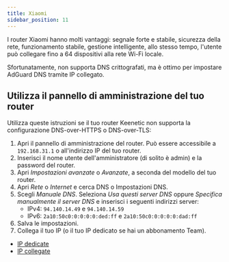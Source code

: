 ```yaml
---
title: Xiaomi
sidebar_position: 11
---
```


I router Xiaomi hanno molti vantaggi: segnale forte e stabile, sicurezza della rete, funzionamento stabile, gestione intelligente, allo stesso tempo, l'utente può collegare fino a 64 dispositivi alla rete Wi-Fi locale.

Sfortunatamente, non supporta DNS crittografati, ma è ottimo per impostare AdGuard DNS tramite IP collegato.

## Utilizza il pannello di amministrazione del tuo router

Utilizza queste istruzioni se il tuo router Keenetic non supporta la configurazione DNS-over-HTTPS o DNS-over-TLS:

1. Apri il pannello di amministrazione del router. Può essere accessibile a `192.168.31.1` o all'indirizzo IP del tuo router.
2. Inserisci il nome utente dell'amministratore (di solito è admin) e la password del router.
3. Apri _Impostazioni avanzate_ o _Avanzate_, a seconda del modello del tuo router.
4. Apri _Rete_ o _Internet_ e cerca DNS o Impostazioni DNS.
5. Scegli _Manuale DNS_. Seleziona _Usa questi server DNS_ oppure _Specifica manualmente il server DNS_ e inserisci i seguenti indirizzi server:
   - IPv4: `94.140.14.49` e `94.140.14.59`
   - IPv6: `2a10:50c0:0:0:0:0:ded:ff` e `2a10:50c0:0:0:0:0:dad:ff`
6. Salva le impostazioni.
7. Collega il tuo IP (o il tuo IP dedicato se hai un abbonamento Team).

- [IP dedicate](/private-dns/connect-devices/other-options/dedicated-ip.md)
- [IP collegate](/private-dns/connect-devices/other-options/linked-ip.md)
